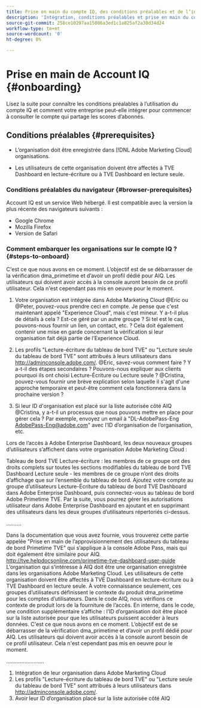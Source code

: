 ```yaml
---
title: Prise en main du compte IQ, des conditions préalables et de l’intégration
description: 'Intégration, conditions préalables et prise en main du compte IQ. '
source-git-commit: 258ce10297aa15086a3ed1c1a825af2a30d34d24
workflow-type: tm+mt
source-wordcount: '0'
ht-degree: 0%

---
```



# Prise en main de Account IQ {#onboarding}

Lisez la suite pour connaître les conditions préalables à l’utilisation du compte IQ et comment votre entreprise peut-elle intégrer pour commencer à consulter le compte qui partage les scores d’abonnés.

## Conditions préalables {#prerequisites}

* L’organisation doit être enregistrée dans [!DNL Adobe Marketing Cloud] organisations.

* Les utilisateurs de cette organisation doivent être affectés à TVE Dashboard en lecture-écriture ou à TVE Dashboard en lecture seule.

### Conditions préalables du navigateur {#browser-prerequisites}

Account IQ est un service Web hébergé. Il est compatible avec la version la plus récente des navigateurs suivants :

* Google Chrome
* Mozilla Firefox
* Version de Safari

### Comment embarquer les organisations sur le compte IQ ? {#steps-to-onboard}


C&#39;est ce que nous avons en ce moment. L’objectif est de se débarrasser de la vérification dma_primetime et d’avoir un profil dédié pour AIQ. Les utilisateurs qui doivent avoir accès à la console auront besoin de ce profil utilisateur. Cela n&#39;est cependant pas mis en oeuvre pour le moment.

1. Votre organisation est intégrée dans Adobe Marketing Cloud @Eric ou @Peter, pouvez-vous prendre ceci en compte.  Je pense que c&#39;est maintenant appelé &quot;Experience Cloud&quot;, mais c&#39;est mineur.  Y a-t-il plus de détails à cela ? Est-ce géré par un autre groupe ? Si tel est le cas, pouvons-nous fournir un lien, un contact, etc. ? Cela doit également contenir une mise en garde concernant la vérification si leur organisation fait déjà partie de l’Experience Cloud.

2. Les profils &quot;Lecture-écriture du tableau de bord TVE&quot; ou &quot;Lecture seule du tableau de bord TVE&quot; sont attribués à leurs utilisateurs dans http://adminconsole.adobe.com/.
@Eric, savez-vous comment faire ?  Y a-t-il des étapes secondaires ?  Pouvons-nous expliquer aux clients pourquoi ils ont choisi Lecture-Écriture ou Lecture seule ?
@Cristina, pouvez-vous fournir une brève explication selon laquelle il s&#39;agit d&#39;une approche temporaire et peut-être comment cela fonctionnera dans la prochaine version ?

3. Si leur ID d&#39;organisation est placé sur la liste autorisée côté AIQ @Cristina, y a-t-il un processus que nous pouvons mettre en place pour gérer cela ?  Par exemple, envoyez un email à &quot;DL-AdobePass-Eng AdobePass-Eng@adobe.com&quot; avec l’ID d’organisation de l’organisation, etc.

<!-- these user groups set dma_primetime product context for the user accounts. In AIQ code we’re checking for this product context when providing access. Internally, in the code we have an additional condition: the org id should be whitelisted in order for the users to get access to their data. -->

Lors de l’accès à Adobe Enterprise Dashboard, les deux nouveaux groupes d’utilisateurs s’affichent dans votre organisation Adobe Marketing Cloud :

Tableau de bord TVE Lecture-écriture : les membres de ce groupe ont des droits complets sur toutes les sections modifiables du tableau de bord TVE Dashboard Lecture seule - les membres de ce groupe n’ont des droits d’affichage que sur l’ensemble du tableau de bord. Ajoutez votre compte au groupe d’utilisateurs Lecture-Écriture du tableau de bord TVE Dashboard dans Adobe Enterprise Dashboard, puis connectez-vous au tableau de bord Adobe Primetime TVE.  Par la suite, vous pourrez gérer les autorisations utilisateur dans Adobe Enterprise Dashboard en ajoutant et en supprimant des utilisateurs dans les deux groupes d’utilisateurs répertoriés ci-dessus.

..........

Dans la documentation que vous avez fournie, vous trouverez cette partie appelée &quot;Prise en main de l’approvisionnement des utilisateurs du tableau de bord Primetime TVE&quot; qui s’applique à la console Adobe Pass, mais qui doit également être similaire pour AIQ.
http://tve.helpdocsonline.com/primetime-tve-dashboard-user-guide L’organisation qui s’intéresse à AIQ doit être une organisation enregistrée dans les organisations Adobe Marketing Cloud. Les utilisateurs de cette organisation doivent être affectés à TVE Dashboard en lecture-écriture ou à TVE Dashboard en lecture seule.
À votre connaissance seulement, ces groupes d’utilisateurs définissent le contexte du produit dma_primetime pour les comptes d’utilisateurs. Dans le code AIQ, nous vérifions ce contexte de produit lors de la fourniture de l’accès. En interne, dans le code, une condition supplémentaire s’affiche : l’ID d’organisation doit être placé sur la liste autorisée pour que les utilisateurs puissent accéder à leurs données.
C&#39;est ce que nous avons en ce moment. L’objectif est de se débarrasser de la vérification dma_primetime et d’avoir un profil dédié pour AIQ. Les utilisateurs qui doivent avoir accès à la console auront besoin de ce profil utilisateur. Cela n&#39;est cependant pas mis en oeuvre pour le moment.

.........................

1. Intégration de leur organisation dans Adobe Marketing Cloud
2. Les profils &quot;Lecture-écriture du tableau de bord TVE&quot; ou &quot;Lecture seule du tableau de bord TVE&quot; sont attribués à leurs utilisateurs dans http://adminconsole.adobe.com/.
3. Avoir leur ID d’organisation placé sur la liste autorisée côté AIQ
